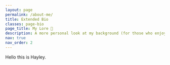 ```yaml
---
layout: page
permalink: /about-me/
title: Extended Bio
classes: page-bio
page_title: My Lore 📜
description: A more personal look at my background (for those who enjoy an origin story). 
nav: true
nav_order: 2
---
```

Hello this is Hayley. 
  

 
